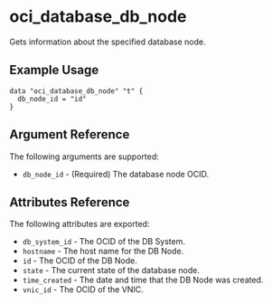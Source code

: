 # oci\_database\_db\_node

Gets information about the specified database node.

## Example Usage

```
data "oci_database_db_node" "t" {
  db_node_id = "id"
}
```

## Argument Reference

The following arguments are supported:

* `db_node_id` - (Required) The database node OCID.

## Attributes Reference

The following attributes are exported:

* `db_system_id` - The OCID of the DB System.
* `hostname` - The host name for the DB Node.
* `id` - The OCID of the DB Node.
* `state` - The current state of the database node.
* `time_created` - The date and time that the DB Node was created.
* `vnic_id` - The OCID of the VNIC.
